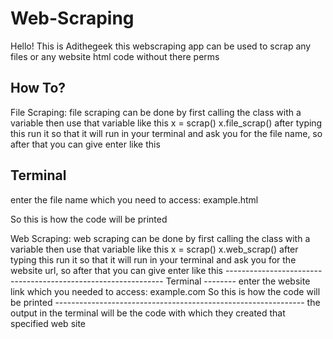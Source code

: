 # Web-Scraping

Hello! This is Adithegeek this webscraping app can be used to scrap any files or any website html code without there perms

How To?
-------

File Scraping:
              file scraping can be done by first calling the class with a variable then use that variable like this 
                                                                                                                     x = scrap()
                                                                                                                     x.file_scrap()
              after typing this run it so that it will run in your terminal and ask you for the file name, so after that you can give enter like this

Terminal
--------
enter the file name which you need to access: example.html
<html>
<title>Example File</title>
<body>
So this is how the code will be printed
</body>
</html>

                                                                                                           


Web Scraping:
             web scraping can be done by first calling the class with a variable then use that variable like this
                                                                                                                  x = scrap()
                                                                                                                  x.web_scrap()
             after typing this run it so that it will run in your terminal and ask you for the website url, so after that you can give enter like this
                                                                                                         --------------------------------------------------------------
                                                                                                         Terminal
                                                                                                         --------
                                                                                                         enter the website link which you needed to access: example.com
                                                                                                           <html>
                                                                                                               <title>Example Website</title>
                                                                                                                  <body>
                                                                                                                      So this is how the code will be printed
                                                                                                                    </body>
                                                                                                           </html>
                                                                                                         --------------------------------------------------------------
           the output in the terminal will be the code with which they created that specified web site
